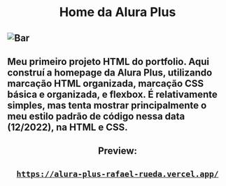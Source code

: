 <h1 align="center">Home da Alura Plus</h1>

![Bar](https://s9.gifyu.com/images/Pbar_2.gif)
---
Meu primeiro projeto HTML do portfolio. Aqui construí a homepage da Alura Plus, utilizando marcação HTML organizada, marcação CSS básica e organizada, e flexbox. É relativamente simples, mas tenta mostrar principalmente o meu estilo padrão de código nessa data (12/2022), na HTML e CSS.
---

<h2 align="center">Preview: </h2>

<code><h2 align= "center"><a href="https://alura-plus-rafael-rueda.vercel.app/" target= "_blank">https://alura-plus-rafael-rueda.vercel.app/</a></h2></code>
